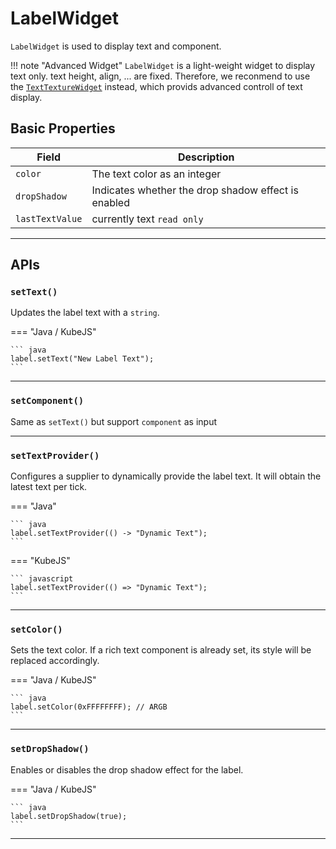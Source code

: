 # LabelWidget

`LabelWidget` is used to display text and component.

!!! note "Advanced Widget"
    `LabelWidget` is a light-weight widget to display text only. text height, align, ... are fixed.
    Therefore, we reconmend to use the [`TextTextureWidget`](TextTexture.md) instead, which provids advanced controll of text display.


## Basic Properties

| Field           | Description                                                                       |
|-----------------|-----------------------------------------------------------------------------------|
| `color`         | The text color as an integer                                                      |
| `dropShadow`    | Indicates whether the drop shadow effect is enabled                               |
| `lastTextValue` | currently text `read only` |

---

## APIs

### `setText()`

Updates the label text with a `string`.

=== "Java / KubeJS"

    ``` java
    label.setText("New Label Text");
    ```

---

### `setComponent()`

Same as `setText()` but support `component` as input

---

### `setTextProvider()`

Configures a supplier to dynamically provide the label text. It will obtain the latest text per tick.

=== "Java"

    ``` java
    label.setTextProvider(() -> "Dynamic Text");
    ```

=== "KubeJS"

    ``` javascript
    label.setTextProvider(() => "Dynamic Text");
    ```

---

### `setColor()`

Sets the text color. If a rich text component is already set, its style will be replaced accordingly.

=== "Java / KubeJS"

    ``` java
    label.setColor(0xFFFFFFFF); // ARGB
    ```

---

### `setDropShadow()`

Enables or disables the drop shadow effect for the label.

=== "Java / KubeJS"

    ``` java
    label.setDropShadow(true);
    ```

---